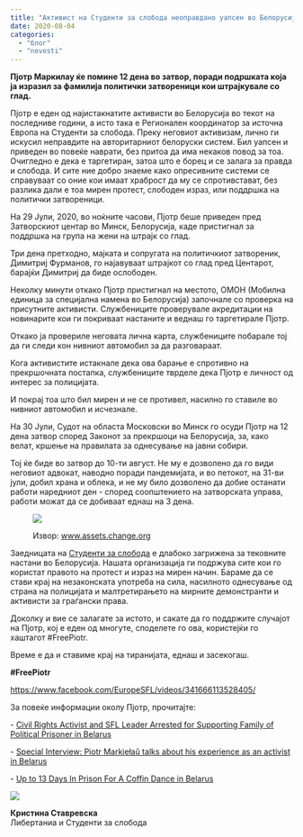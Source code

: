 ```yaml
---
title: "Активист на Студенти за слобода неоправдано уапсен во Белорусија"
date: 2020-08-04
categories: 
  - "блог"
  - "novosti"
---
```


**Пјотр Маркилау ќе помине 12 дена во затвор, поради подршката која ја изразил за фамилија политички затвореници кои штрајкувале со глад.**  

Пјотр е еден од најистакнатите активисти во Белорусија во текот на последниве години, а исто така е Регионален координатор за источна Европа на Студенти за слобода. Преку неговиот активизам, лично ги искусил неправдите на авторитарниот белоруски систем. Бил уапсен и приведен во повеќе наврати, без притоа да има некаков повод за тоа. Oчигледно е дека е таргетиран, затоа што е борец и се залага за правда и слобода. И сите ние добро знаеме како опресивните системи се справуваат со оние кои имаат храброст да му се спротивстават, без разлика дали е тоа мирен протест, слободен израз, или поддршка на политички затвореници. 

На 29 Јули, 2020, во ноќните часови, Пјотр беше приведен пред Затворскиот центар во Минск, Белорусија, каде пристигнал за поддршка на група на жени на штрајк со глад.

Три дена претходно, мајката и сопругата на политичкиот затвореник, Димитриј Фурманов, го најавуваат штрајкот со глад пред Центарот, барајќи Димитриј да биде ослободен.

Неколку минути откако Пјотр пристигнал на местото, ОМОН (Мобилна единица за специјална намена во Белорусија) започнале со проверка на присутните активисти. Службениците проверувале акредитации на новинарите кои ги покриваат настаните и веднаш го таргетирале Пјотр. 

Откако ја провериле неговата лична карта, службениците побарале тој да ги следи кон нивниот автомобил за да разговараат.

Кога активистите истакнале дека ова барање е спротивно на прекршочната постапка, службениците тврделе дека Пјотр е личност од интерес за полицијата.

И покрај тоа што бил мирен и не се противел, насилно го ставиле во нивниот автомобил и исчезнале.

На 30 Јули, Судот на областа Московски во Минск го осуди Пјотр на 12 дена затвор според Законот за прекршоци на Белорусија, за, како велат, кршење на правилата за однесување на јавни собири.

Тој ќе биде во затвор до 10-ти август. Не му е дозволено да го види неговиот адвокат, наводно поради пандемијата, и во петокот, на 31-ви јули, добил храна и облека, и не му било дозволено да добие останати работи наредниот ден - според соопштението на затворската управа, работи можат да се добиваат еднаш на 3 дена.   

<figure>

![](https://assets.change.org/photos/3/yg/ot/pQYgOtPRFjEtMXX-1600x900-noPad.jpg?1509468184)

<figcaption>

Извор: www.assets.change.org

</figcaption>

</figure>

Заедницата на [Студенти за слобода](https://studentsforliberty.org/europe) е длабоко загрижена за тековните настани во Белорусија. Нашата организација ги подржува сите кои го користат правото на протест и израз на мирен начин. Бараме да се стави крај на незаконската употреба на сила, насилното однесување од страна на полицијата и малтретирањето на мирните демонстранти и активисти за граѓански права. 

Доколку и вие се залагате за истото, и сакате да го поддржите случајот на Пјотр, кој е еден од многуте, споделете го ова, користејќи го хаштагот #FreePiotr.

Време е да и ставиме крај на тиранијата, еднаш и засекогаш.

**#FreePiotr**  

https://www.facebook.com/EuropeSFL/videos/341666113528405/

За повеќе информации околу Пјотр, прочитајте:

\- [Civil Rights Activist and SFL Leader Arrested for Supporting Family of Political Prisoner in Belarus](https://studentsforliberty.org/north-america/blog/civil-rights-activist-arrested-for-supporting-family-of-political-prisoner/)

\- [Special Interview: Piotr Markiełaŭ talks about his experience as an activist in Belarus](https://studentsforliberty.org/north-america/blog/special-interview-piotr-markielau-activist-in-belarus/)

\- [Up to 13 Days In Prison For A Coffin Dance in Belarus](https://studentsforliberty.org/north-america/blog/up-to-13-days-in-prison-for-a-coffin-dance-in-belarus/)  

![](http://libertaniabackup.local/wp-content/uploads/2020/05/Screen-Shot-2020-05-21-at-6.10.02-PM-150x150.png)

**Кристина Ставревска**  
Либертаниа и Студенти за слобода
